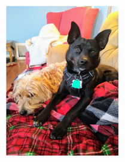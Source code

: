 <img src="https://github.com/peterjurich/technicalwriting/blob/main/media/pictures/tobyAndOllie.jpg" alt="two dogs" width="300">
